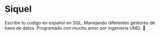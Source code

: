 # Siquel
Escribe tu codigo en español en SQL.
Manejando diferentes gestores de base de datos.
Programado con mucho amor por ingenieria UMG. 💚
